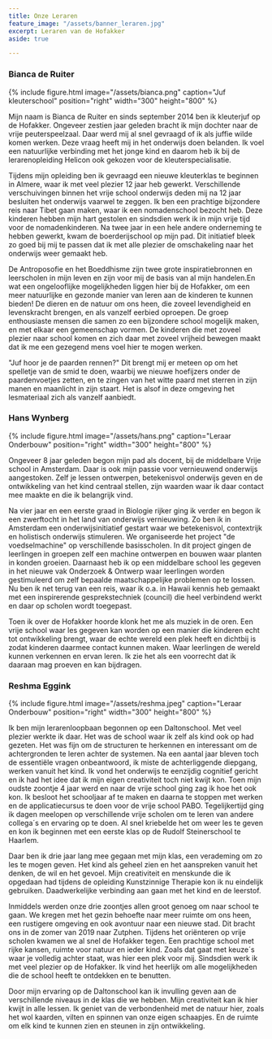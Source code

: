 ```yaml
---
title: Onze Leraren
feature_image: "/assets/banner_leraren.jpg"
excerpt: Leraren van de Hofakker
aside: true

---
```

### Bianca de Ruiter

{% include figure.html image="/assets/bianca.png" caption="Juf kleuterschool" position="right" width="300" height="800" %}

Mijn naam is Bianca de Ruiter en sinds september 2014 ben ik kleuterjuf op de Hofakker. Ongeveer zestien jaar geleden bracht ik mijn dochter naar de vrije peuterspeelzaal. Daar werd mij al snel gevraagd of ik als juffie wilde komen werken. Deze vraag heeft mij in het onderwijs doen belanden. Ik voel een natuurlijke verbinding met het jonge kind en daarom heb ik bij de lerarenopleiding Helicon ook gekozen voor de kleuterspecialisatie.

Tijdens mijn opleiding ben ik gevraagd een nieuwe kleuterklas te beginnen in Almere, waar ik met veel plezier 12 jaar heb gewerkt. Verschillende verschuivingen binnen het vrije school onderwijs deden mij na 12 jaar besluiten het onderwijs vaarwel te zeggen. Ik ben een prachtige bijzondere reis naar Tibet gaan maken, waar ik een nomadenschool bezocht heb. Deze kinderen hebben mijn hart gestolen en sindsdien werk ik in mijn vrije tijd voor de nomadenkinderen. Na twee jaar in een hele andere onderneming te hebben gewerkt, kwam de boerderijschool op mijn pad. Dit initiatief bleek zo goed bij mij te passen dat ik met alle plezier de omschakeling naar het onderwijs weer gemaakt heb.

De Antroposofie en het Boeddhisme zijn twee grote inspiratiebronnen en leerscholen in mijn leven en zijn voor mij de basis van al mijn handelen.En wat een ongelooflijke mogelijkheden liggen hier bij de Hofakker, om een meer natuurlijke en gezonde manier van leren aan de kinderen te kunnen bieden! De dieren en de natuur om ons heen, die zoveel levendigheid en levenskracht brengen, en als vanzelf eerbied oproepen. De groep enthousiaste mensen die samen zo een bijzondere school mogelijk maken, en met elkaar een gemeenschap vormen. De kinderen die met zoveel plezier naar school komen en zich daar met zoveel vrijheid bewegen maakt dat ik me een gezegend mens voel hier te mogen werken.

"Juf hoor je de paarden rennen?" Dit brengt mij er meteen op om het spelletje van de smid te doen, waarbij we nieuwe hoefijzers onder de paardenvoetjes zetten, en te zingen van het witte paard met sterren in zijn manen en maanlicht in zijn staart. Het is alsof in deze omgeving het lesmateriaal zich als vanzelf aanbiedt.

### Hans Wynberg

{% include figure.html image="/assets/hans.png" caption="Leraar Onderbouw" position="right" width="300" height="800" %}

Ongeveer 8 jaar geleden begon mijn pad als docent, bij de middelbare Vrije school in Amsterdam. Daar is ook mijn passie voor vernieuwend onderwijs aangestoken. Zelf je lessen ontwerpen, betekenisvol onderwijs geven en de ontwikkeling van het kind centraal stellen, zijn waarden waar ik daar contact mee maakte en die ik belangrijk vind.

Na vier jaar en een eerste graad in Biologie rijker ging ik verder en begon ik een zwerftocht in het land van onderwijs vernieuwing. Zo ben ik in Amsterdam een onderwijsinitiatief gestart waar we betekenisvol, contextrijk en holistisch onderwijs stimuleren. We organiseerde het project "de voedselmachine" op verschillende basisscholen. In dit project gingen de leerlingen in groepen zelf een machine ontwerpen en bouwen waar planten in konden groeien. Daarnaast heb ik op een middelbare school les gegeven in het nieuwe vak Onderzoek & Ontwerp waar leerlingen worden gestimuleerd om zelf bepaalde maatschappelijke problemen op te lossen. Nu ben ik net terug van een reis, waar ik o.a. in Hawaii kennis heb gemaakt met een inspirerende gesprekstechniek (council) die heel verbindend werkt en daar op scholen wordt toegepast.

Toen ik over de Hofakker hoorde klonk het me als muziek in de oren. Een vrije school waar les gegeven kan worden op een manier die kinderen echt tot ontwikkeling brengt, waar de echte wereld een plek heeft en dichtbij is zodat kinderen daarmee contact kunnen maken. Waar leerlingen de wereld kunnen verkennen en ervan leren. Ik zie het als een voorrecht dat ik daaraan mag proeven en kan bijdragen.

### Reshma Eggink

{% include figure.html image="/assets/reshma.jpeg" caption="Leraar Onderbouw" position="right" width="300" height="800" %}

Ik ben mijn lerarenloopbaan begonnen op een Daltonschool. Met veel plezier werkte ik daar. Het was de school waar ik zelf als kind ook op had gezeten. Het was fijn om de structuren te herkennen en interessant om de achtergronden te leren achter de systemen. Na een aantal jaar bleven toch de essentiële vragen onbeantwoord, ik miste de achterliggende diepgang, werken vanuit het kind. Ik vond het onderwijs te eenzijdig cognitief gericht en ik had het idee dat ik mijn eigen creativiteit toch niet kwijt kon. Toen mijn oudste zoontje 4 jaar werd en naar de vrije school ging zag ik hoe het ook kon. Ik besloot het schooljaar af te maken en daarna te stoppen met werken en de applicatiecursus te doen voor de vrije school PABO. Tegelijkertijd ging ik dagen meelopen op verschillende vrije scholen om te leren van andere collega´s en ervaring op te doen. Al snel kriebelde het om weer les te geven en kon ik beginnen met een eerste klas op de Rudolf Steinerschool te Haarlem. 

Daar ben ik drie jaar lang mee gegaan met mijn klas, een verademing om zo les te mogen geven. Het kind als geheel zien en het aanspreken vanuit het denken, de wil en het gevoel. Mijn creativiteit en menskunde die ik opgedaan had tijdens de opleiding Kunstzinnige Therapie kon ik nu eindelijk gebruiken. Daadwerkelijke verbinding aan gaan met het kind en de leerstof. 

Inmiddels werden onze drie zoontjes allen groot genoeg om naar school te gaan. We kregen met het gezin behoefte naar meer ruimte om ons heen, een rustigere omgeving en ook avontuur naar een nieuwe stad. Dit bracht ons in de zomer van 2019 naar Zutphen. Tijdens het oriënteren op vrije scholen kwamen we al snel de Hofakker tegen. Een prachtige school met rijke kansen, ruimte voor natuur en ieder kind. Zoals dat gaat met keuze´s waar je volledig achter staat, was hier een plek voor mij. Sindsdien werk ik met veel plezier op de Hofakker. Ik vind het heerlijk om alle mogelijkheden die de school heeft te ontdekken en te benutten.

Door mijn ervaring op de Daltonschool kan ik invulling geven aan de verschillende niveaus in de klas die we hebben. Mijn creativiteit kan ik hier kwijt in alle lessen. Ik geniet van de verbondenheid met de natuur hier, zoals het wol kaarden, vilten en spinnen van onze eigen schaapjes. En de ruimte om elk kind te kunnen zien en steunen in zijn ontwikkeling.